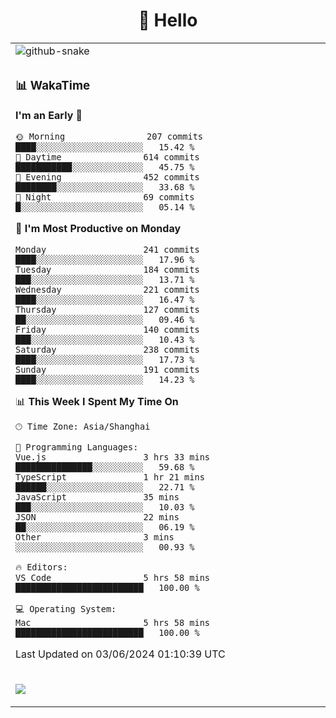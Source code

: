 <div align="center">

# 🙋 Hello

<table>

  <tr>
  <td>
    <img
  alt="github-snake"
  src="profile-snake-contrib/github-user-contribution.svg"
/>
  </td>
</tr>

<tr><td>

### 📊 WakaTime

<!--START_SECTION:waka-->
**I'm an Early 🐤** 

```text
🌞 Morning                207 commits         ████░░░░░░░░░░░░░░░░░░░░░   15.42 % 
🌆 Daytime                614 commits         ███████████░░░░░░░░░░░░░░   45.75 % 
🌃 Evening                452 commits         ████████░░░░░░░░░░░░░░░░░   33.68 % 
🌙 Night                  69 commits          █░░░░░░░░░░░░░░░░░░░░░░░░   05.14 % 
```
📅 **I'm Most Productive on Monday** 

```text
Monday                   241 commits         ████░░░░░░░░░░░░░░░░░░░░░   17.96 % 
Tuesday                  184 commits         ███░░░░░░░░░░░░░░░░░░░░░░   13.71 % 
Wednesday                221 commits         ████░░░░░░░░░░░░░░░░░░░░░   16.47 % 
Thursday                 127 commits         ██░░░░░░░░░░░░░░░░░░░░░░░   09.46 % 
Friday                   140 commits         ███░░░░░░░░░░░░░░░░░░░░░░   10.43 % 
Saturday                 238 commits         ████░░░░░░░░░░░░░░░░░░░░░   17.73 % 
Sunday                   191 commits         ████░░░░░░░░░░░░░░░░░░░░░   14.23 % 
```


📊 **This Week I Spent My Time On** 

```text
🕑︎ Time Zone: Asia/Shanghai

💬 Programming Languages: 
Vue.js                   3 hrs 33 mins       ███████████████░░░░░░░░░░   59.68 % 
TypeScript               1 hr 21 mins        ██████░░░░░░░░░░░░░░░░░░░   22.71 % 
JavaScript               35 mins             ███░░░░░░░░░░░░░░░░░░░░░░   10.03 % 
JSON                     22 mins             ██░░░░░░░░░░░░░░░░░░░░░░░   06.19 % 
Other                    3 mins              ░░░░░░░░░░░░░░░░░░░░░░░░░   00.93 % 

🔥 Editors: 
VS Code                  5 hrs 58 mins       █████████████████████████   100.00 % 

💻 Operating System: 
Mac                      5 hrs 58 mins       █████████████████████████   100.00 % 
```


 Last Updated on 03/06/2024 01:10:39 UTC
<!--END_SECTION:waka-->

</td></tr>
<td>
  <!-- programming tool icon 编程工具图标 -->

<img src="https://skillicons.dev/icons?i=sass,ts,jest,express,nuxt,firebase,gatsby,js,vue,react,redux,docker,discord,mongodb,stackoverflow,idea,git,vscode,github,gitlab,figma,vite,svg,next,gulp,webpack,bootstrap,jquery,swift,prisma" /><br>

  </td>
</table>
